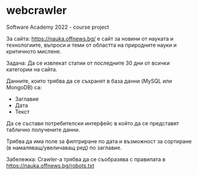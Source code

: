 # webcrawler
Software Academy 2022 - course project

За сайта:
https://nauka.offnews.bg/ е сайт за новини от науката и технологиите, въпроси и теми от областта на природните науки и критичното мислене. 

Задача:
Да се извлекат статии от последните 30 дни от всички категории на сайта.

Данните, които трябва да се съхранят в база данни (MySQL или MongoDB) са:
- Заглавие
- Дата
- Текст

Да се състави потребителски интерфейс в който да се представят таблично получените данни.

Трябва да има поле за филтриране по дата и възможност за сортиране (в намаляващ/увеличаващ ред) по заглавие.

Забележка:
Crawler-а трябва да се съобразява с правилата в https://nauka.offnews.bg/robots.txt 
